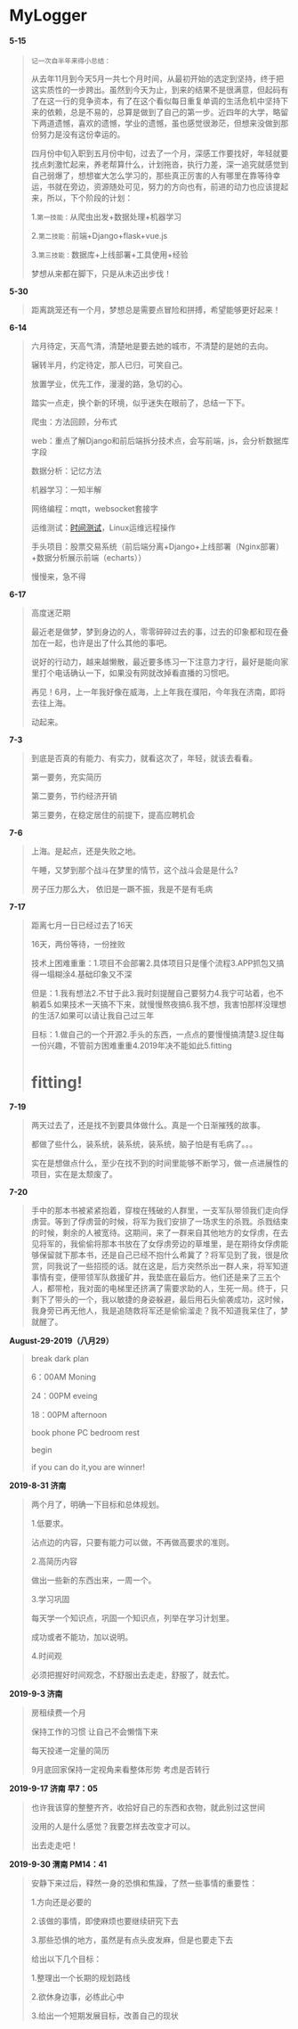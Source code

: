 # MyLogger

#### 5-15

> `记一次自半年来得小总结：`
>
> 从去年11月到今天5月一共七个月时间，从最初开始的选定到坚持，终于把这实质性的一步跨出。虽然到今天为止，到来的结果不是很满意，但起码有了在这一行的竞争资本，有了在这个看似每日重复单调的生活危机中坚持下来的依赖，总是不易的，总算是做到了自己的第一步。近四年的大学，略留下两道遗憾，喜欢的遗憾，学业的遗憾，虽也感觉很渺茫，但想来没做到那份努力是没有这份幸运的。
>
> 四月份中旬入职到五月份中旬，过去了一个月，深感工作要找好，年轻就要找点刺激忙起来，养老帮算什么，计划拖沓，执行力差，深一追究就感觉到自己弱爆了，想想崔大怎么学习的，那些真正厉害的人有哪里在靠等待幸运，书就在旁边，资源随处可见，努力的方向也有，前进的动力也应该提起来，所以，下个阶段的计划：
>
> 1.`第一技能：`从爬虫出发+数据处理+机器学习     
>
> 2.`第二技能：`前端+Django+flask+vue.js
>
> 3.`第三技能：`数据库+上线部署+工具使用+经验
>
> 梦想从来都在脚下，只是从未迈出步伐！

**5-30**

> 距离跳笼还有一个月，梦想总是需要点冒险和拼搏，希望能够更好起来！

**6-14**

> 六月待定，天高气清，清楚地是要去她的城市，不清楚的是她的去向。
>
> 辗转半月，约定待定，那人已归，可笑自己。
>
> 放置学业，优先工作，漫漫的路，急切的心。
>
> 踏实一点走，换个新的环境，似乎迷失在眼前了，总结一下下。
>
> 爬虫：方法回顾，分布式
>
> web：重点了解Django和前后端拆分技术点，会写前端，js，会分析数据库字段
>
> 数据分析：记忆方法
>
> 机器学习：一知半解
>
> 网络编程：mqtt，websocket套接字
>
> 运维测试：[时间测试](https://mp.weixin.qq.com/s?__biz=MzUyOTAwMzI4NA==&mid=2247486251&idx=1&sn=801eae9d59608b8f19b31d0d15dc5866&chksm=fa66ed50cd116446c3ba800f6feb1bffd4a73e79f7a11a24f809235da1514dfadda4b998a00c&scene=0&xtrack=1&key=2ab8a62e312555a19387c1f8fbe5a037619a01d50033ca7e087e53e3a7d769a6f29fb12dcbc7836c7e4486d7ae9fb938576de1fcf352eeca3839154339060e4772c8103485d22a775bddc64de460d201&ascene=14&uin=MTI3MDAzMzE3Ng%3D%3D&devicetype=Windows+10&version=62060739&lang=en&pass_ticket=oC11WlkBd3tDLVHN6W8FjtBpPbhqHBS1Nj0bRokbRakKFl99cHrWs5YJmm9V9%2BPV)，Linux运维远程操作
>
> 手头项目：股票交易系统（前后端分离+Django+上线部署（Nginx部署）+数据分析展示前端（echarts））
>
> 慢慢来，急不得

**6-17**

> 高度迷茫期
>
> 最近老是做梦，梦到身边的人，零零碎碎过去的事，过去的印象都和现在叠加在一起，也许是出了什么其他的事吧。
>
> 说好的行动力，越来越懒散，最近要多练习一下注意力才行，最好是能向家里打个电话确认一下，如果没有网就改掉看直播的习惯吧。
>
> 再见！6月，上一年我好像在威海，上上年我在濮阳，今年我在济南，即将去往上海。
>
> 动起来。

**7-3**

>   到底是否真的有能力、有实力，就看这次了，年轻，就该去看看。
>
>   第一要务，充实简历
>
>   第二要务，节约经济开销
>
>   第三要务，在稳定居住的前提下，提高应聘机会

**7-6**

>   上海。是起点，还是失败之地。
>
>   午睡，又梦到那个战斗在梦里的情节，这个战斗会是是什么?
>
>   房子压力那么大， 依旧是一蹶不振，我是不是有毛病

**7-17**

> 距离七月一日已经过去了16天
>
> 16天，两份等待，一份挫败
>
> 技术上困难重重：1.项目不会部署2.具体项目只是懂个流程3.APP抓包又搞得一塌糊涂4.基础印象又不深
>
> 但是：1.我有想法2.不甘于此3.我时刻提醒自己要努力4.我宁可站着，也不躺着5.如果技术一天搞不下来，就慢慢熬夜搞6.我不想，我害怕那样没理想的生活7.如果可以请让我自己过三年
>
> 目标：1.做自己的一个开源2.手头的东西，一点点的要慢慢搞清楚3.捉住每一份兴趣，不管前方困难重重4.2019年决不能如此5.fitting
>
> # fitting!

**7-19**

> 两天过去了，还是找不到要具体做什么。真是一个日渐摧残的故事。
>
> 都做了些什么，装系统，装系统，装系统，脑子怕是有毛病了。。。
>
> 实在是想做点什么，至少在找不到的时间里能够不断学习，做一点进展性的项目，实在是太颓废了。

**7-20**

> 手中的那本书被紧紧抱着，穿梭在残破的人群里，一支军队带领我们走向俘虏营。等到了俘虏营的时候，将军为我们安排了一场求生的杀戮。杀戮结束的时候，剩余的人被宽待。这期间，来了一群来自其他地方的女俘虏，在去见将军的，我偷偷将那本书放在了女俘虏旁边的草堆里，是在期待女俘虏能够保留就下那本书，还是自己已经不抱什么希冀了？将军见到了我，很是欣赏，同我说了一些招揽的话。就在这是，后方突然杀出一群人来，将军知道事情有变，便带领军队救援矿井，我垫底在最后方。他们还是来了三五个人，都带枪，我对面的电梯里还挤满了需要求助的人，生死一局。终于，只剩下了带头的一个，我以敏捷的身姿躲避，最后用石头偷袭成功，这时候，我身旁已再无他人，我是追随救将军还是偷偷溜走？我不知道我呆住了，梦就醒了。

**August-29-2019（八月29）**

> break dark plan
>
>  6：00AM Moning
>
> 24：00PM eveing
>
> 18：00PM afternoon
>
> book phone PC bedroom rest
>
> begin
>
> if you can do it,you are winner! 

**2019-8-31 济南**

> 两个月了，明确一下目标和总体规划。
>
> 1.低要求。
>
> 沾点边的内容，只要有能力可以做，不再做高要求的准则。
>
> 2.高简历内容
>
> 做出一些新的东西出来，一周一个。
>
> 3.学习巩固
>
> 每天学一个知识点，巩固一个知识点，列举在学习计划里。
>
> 成功或者不能功，加以说明。
>
> 4.时间观
>
> 必须把握好时间观念，不舒服出去走走，舒服了，就去忙。

**2019-9-3 济南**

> 房租续费一个月
>
> 保持工作的习惯 让自己不会懒惰下来
>
> 每天投递一定量的简历
>
> 9月底回家保持一定视角来看整体形势 考虑是否转行

**2019-9-17 济南 早7：05**

> 也许我该穿的整整齐齐，收拾好自己的东西和衣物，就此别过这世间
>
> 没用的人是什么感觉？我要怎样去改变才可以。
>
> 出去走走吧！

**2019-9-30 渭南 PM14：41**

> 安静下来过后，释然一身的恐惧和焦躁，了然一些事情的重要性：
>
> 1.方向还是必要的
>
> 2.该做的事情，即使麻烦也要继续研究下去
>
> 3.那些恐惧的地方，虽然是有点头皮发麻，但是也要走下去
>
> 给出以下几个目标：
>
> 1.整理出一个长期的规划路线
>
> 2.欲休身边事，必练此心中
>
> 3.给出一个短期发展目标，改善自己的现状
